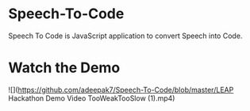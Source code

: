 # Speech-To-Code
Speech To Code is JavaScript application to convert Speech into Code.
# Watch the Demo
![](https://github.com/adeepak7/Speech-To-Code/blob/master/LEAP Hackathon Demo Video TooWeakTooSlow (1).mp4)

